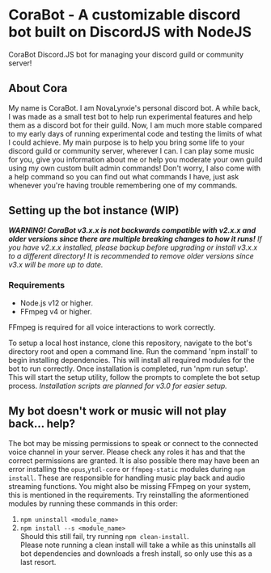 # CoraBot - A customizable discord bot built on DiscordJS with NodeJS
CoraBot Discord.JS bot for managing your discord guild or community server!

## About Cora
My name is CoraBot. I am NovaLynxie's personal discord bot.
A while back, I was made as a small test bot to help run experimental features and help them as a discord bot for their guild.
Now, I am much more stable compared to my early days of running experimental code and testing the limits of what I could achieve.
My main purpose is to help you bring some life to your discord guild or community server, wherever I can.
I can play some music for you, give you information about me or help you moderate your own guild using my own custom built admin commands!
Don't worry, I also come with a help command so you can find out what commands I have, just ask whenever you're having trouble remembering one of my commands.

## Setting up the bot instance (WIP)
***WARNING! CoraBot v3.x.x is not backwards compatible with v2.x.x and older versions since there are multiple breaking changes to how it runs!*** 
*If you have v2.x.x installed, please backup before upgrading or install v3.x.x to a different directory! 
It is recommended to remove older versions since v3.x will be more up to date.*  
### Requirements
- Node.js v12 or higher.
- FFmpeg v4 or higher.

FFmpeg is required for all voice interactions to work correctly.

To setup a local host instance, clone this repository, navigate to the bot's directory root and open a command line. Run the command 'npm install' to begin installing dependencies.
This will install all required modules for the bot to run correctly.
Once installation is completed, run 'npm run setup'. This will start the setup utility, follow the prompts to complete the bot setup process.
*Installation scripts are planned for v3.0 for easier setup.*

## My bot doesn't work or music will not play back... help?
The bot may be missing permissions to speak or connect to the connected voice channel in your server. Please check any roles it has and that the correct permissions are granted.
It is also possible there may have been an error installing the `opus`,`ytdl-core` or `ffmpeg-static` modules during `npm install`. These are responsible for handling music play back and audio streaming functions.
You might also be missing FFmpeg on your system, this is mentioned in the requirements.
Try reinstalling the aformentioned modules by running these commands in this order:  
1. `npm uninstall <module_name>`  
2. `npm install --s <module_name>`  
Should this still fail, try running `npm clean-install`.  
Please note running a clean install will take a while as this uninstalls all bot dependencies and downloads a fresh install, so only use this as a last resort.
